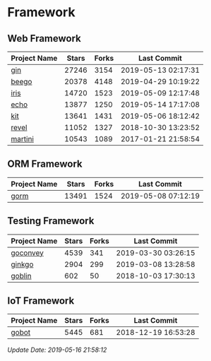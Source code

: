 # Framework

## Web Framework

| Project Name | Stars | Forks | Last Commit |
| ------------ | ----- | ----- | ----------- |
| [gin](https://github.com/gin-gonic/gin) | 27246 | 3154 | 2019-05-13 02:17:31 |
| [beego](https://github.com/astaxie/beego) | 20378 | 4148 | 2019-04-29 10:19:22 |
| [iris](https://github.com/kataras/iris) | 14720 | 1523 | 2019-05-09 12:17:48 |
| [echo](https://github.com/labstack/echo) | 13877 | 1250 | 2019-05-14 17:17:08 |
| [kit](https://github.com/go-kit/kit) | 13641 | 1431 | 2019-05-06 18:12:42 |
| [revel](https://github.com/revel/revel) | 11052 | 1327 | 2018-10-30 13:23:52 |
| [martini](https://github.com/go-martini/martini) | 10543 | 1089 | 2017-01-21 21:58:54 |

## ORM Framework

| Project Name | Stars | Forks | Last Commit |
| ------------ | ----- | ----- | ----------- |
| [gorm](https://github.com/jinzhu/gorm) | 13491 | 1524 | 2019-05-08 07:12:19 |

## Testing Framework

| Project Name | Stars | Forks | Last Commit |
| ------------ | ----- | ----- | ----------- |
| [goconvey](https://github.com/smartystreets/goconvey) | 4539 | 341 | 2019-03-30 03:26:15 |
| [ginkgo](https://github.com/onsi/ginkgo) | 2904 | 299 | 2019-03-08 13:28:58 |
| [goblin](https://github.com/franela/goblin) | 602 | 50 | 2018-10-03 17:30:13 |

## IoT Framework

| Project Name | Stars | Forks | Last Commit |
| ------------ | ----- | ----- | ----------- |
| [gobot](https://github.com/hybridgroup/gobot) | 5445 | 681 | 2018-12-19 16:53:28 |

*Update Date: 2019-05-16 21:58:12*